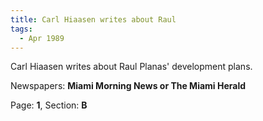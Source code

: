 ```yaml
---  
title: Carl Hiaasen writes about Raul  
tags:  
  - Apr 1989  
---  
```

  
Carl Hiaasen writes about Raul Planas' development plans.  
  
Newspapers: **Miami Morning News or The Miami Herald**  
  
Page: **1**, Section: **B** 
